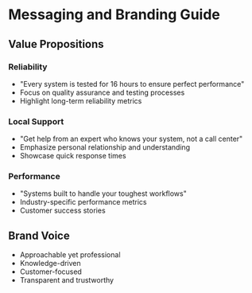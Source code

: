 # Messaging and Branding Guide

## Value Propositions

### Reliability
* "Every system is tested for 16 hours to ensure perfect performance"
* Focus on quality assurance and testing processes
* Highlight long-term reliability metrics

### Local Support
* "Get help from an expert who knows your system, not a call center"
* Emphasize personal relationship and understanding
* Showcase quick response times

### Performance
* "Systems built to handle your toughest workflows"
* Industry-specific performance metrics
* Customer success stories

## Brand Voice
* Approachable yet professional
* Knowledge-driven
* Customer-focused
* Transparent and trustworthy